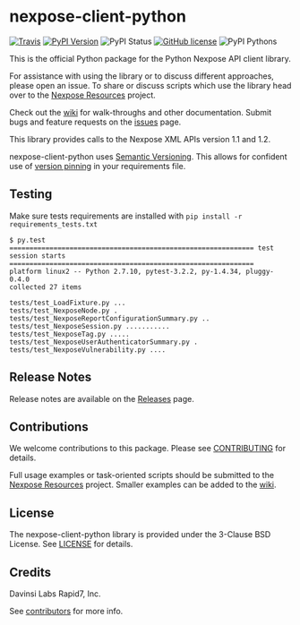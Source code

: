 # nexpose-client-python
[![Travis](https://img.shields.io/travis/rapid7/nexpose-client-python.svg)](https://travis-ci.org/rapid7/nexpose-client-python) [![PyPI Version](https://img.shields.io/pypi/v/nexpose.svg)](https://pypi.python.org/pypi/nexpose) ![PyPI Status](https://img.shields.io/pypi/status/nexpose.svg) [![GitHub license](https://img.shields.io/badge/license-BSD-blue.svg)](https://raw.githubusercontent.com/rapid7/nexpose-client-python/master/LICENSE) ![PyPI Pythons](https://img.shields.io/pypi/pyversions/nexpose.svg)

This is the official Python package for the Python Nexpose API client library.

For assistance with using the library or to discuss different approaches, please open an issue. To share or discuss scripts which use the library head over to the [Nexpose Resources](https://github.com/rapid7/nexpose-resources) project.

Check out the [wiki](https://github.com/rapid7/nexpose-client-python/wiki) for walk-throughs and other documentation. Submit bugs and feature requests on the [issues](https://github.com/rapid7/nexpose-client-python/issues) page.

This library provides calls to the Nexpose XML APIs version 1.1 and 1.2.

nexpose-client-python uses [Semantic Versioning](http://semver.org/). This allows for confident use of [version pinning](https://www.python.org/dev/peps/pep-0440/#version-specifiers) in your requirements file.

## Testing
Make sure tests requirements are installed with `pip install -r requirements_tests.txt`

```
$ py.test
============================================================= test session starts =============================================================
platform linux2 -- Python 2.7.10, pytest-3.2.2, py-1.4.34, pluggy-0.4.0
collected 27 items

tests/test_LoadFixture.py ...
tests/test_NexposeNode.py .
tests/test_NexposeReportConfigurationSummary.py ..
tests/test_NexposeSession.py ...........
tests/test_NexposeTag.py .....
tests/test_NexposeUserAuthenticatorSummary.py .
tests/test_NexposeVulnerability.py ....

```

## Release Notes

Release notes are available on the [Releases](https://github.com/rapid7/nexpose-client-python/releases) page.

## Contributions

We welcome contributions to this package. Please see [CONTRIBUTING](.github/CONTRIBUTING.md) for details.

Full usage examples or task-oriented scripts should be submitted to the [Nexpose Resources](https://github.com/rapid7/nexpose-resources) project. Smaller examples can be added to the [wiki](https://github.com/rapid7/nexpose-client-python/wiki).

## License

The nexpose-client-python library is provided under the 3-Clause BSD License. See [LICENSE](./LICENSE) for details.

## Credits
Davinsi Labs
Rapid7, Inc.

See [contributors](./contributors.md) for more info.
